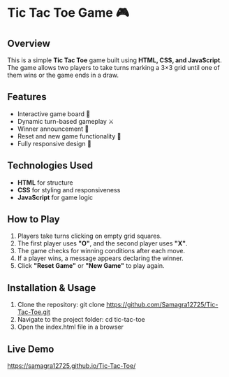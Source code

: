 # Tic Tac Toe Game 🎮

## Overview
This is a simple **Tic Tac Toe** game built using **HTML, CSS, and JavaScript**. The game allows two players to take turns marking a 3×3 grid until one of them wins or the game ends in a draw.

## Features
- Interactive game board 🎲
- Dynamic turn-based gameplay ⚔️
- Winner announcement 🎉
- Reset and new game functionality 🔄
- Fully responsive design 📱

## Technologies Used
- **HTML** for structure
- **CSS** for styling and responsiveness
- **JavaScript** for game logic

## How to Play
1. Players take turns clicking on empty grid squares.
2. The first player uses **"O"**, and the second player uses **"X"**.
3. The game checks for winning conditions after each move.
4. If a player wins, a message appears declaring the winner.
5. Click **"Reset Game"** or **"New Game"** to play again.

## Installation & Usage
1. Clone the repository: git clone https://github.com/Samagra12725/Tic-Tac-Toe.git
2. Navigate to the project folder:
    cd tic-tac-toe
3. Open the index.html file in a browser
## Live Demo
 https://samagra12725.github.io/Tic-Tac-Toe/
